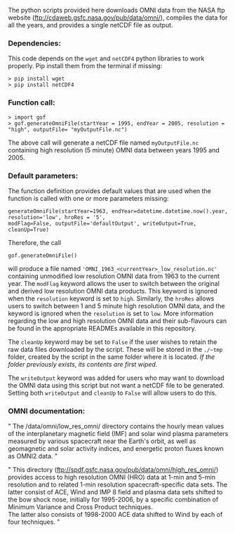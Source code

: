 The python scripts provided here downloads OMNI data from the NASA ftp website (ftp://cdaweb.gsfc.nasa.gov/pub/data/omni/), compiles the data for all the years, and provides a single netCDF file as output.

### Dependencies:

This code depends on the `wget` and `netCDF4` python libraries to work properly. Pip install them from the terminal if missing:

```
> pip install wget
> pip install netCDF4
```

### Function call:
```
> import gof
> gof.generateOmniFile(startYear = 1995, endYear = 2005, resolution = "high", outputFile= "myOutputFile.nc")
```
The above call will generate a netCDF file named ```myOutputFile.nc``` containing high resolution (5 minute) OMNI data between years 1995 and 2005.

### Default parameters:
The function definition provides default values that are used when the function is called with one or more parameters missing:
```
generateOmniFile(startYear=1963, endYear=datetime.datetime.now().year, resolution='low', hroRes = '5',
modFlag=False, outputFile='defaultOutput', writeOutput=True, cleanUp=True)
```
Therefore, the call
```
gof.generateOmniFile()
```
will produce a file named ```'OMNI_1963_<currentYear>_low_resolution.nc'``` containing unmodified low resolution OMNI data from 1963 to the current year. The ```modFlag``` keyword allows the user to switch between the original and derived low resolution OMNI data products. This keyword is ignored when the ```resolution``` keyword is set to ```high```. Similarly, the ```hroRes``` allows users to switch between 1 and 5 minute high resolution OMNI data, and the keyword is ignored when the ```resolution``` is set to ```low```. More information regarding the low and high resolution OMNI data and their sub-flavours can be found in the appropriate READMEs available in this repository.

The ```cleanUp``` keyword may be set to ```False``` if the user wishes to retain the raw data files downloaded by the script. These will be stored in the ```./~tmp``` folder, created by the script in the same folder where it is located. *If the folder previously exists, its contents are first wiped*.

The ```writeOutput``` keyword was added for users who may want to download the OMNI data using this script but not want a netCDF file to be generated. Setting both ```writeOutput``` and ```cleanUp``` to ```False``` will allow users to do this.


### OMNI documentation:

" 	The /data/omni/low_res_omni/ directory contains the hourly mean values of
	the interplanetary magnetic  field (IMF) and solar wind plasma parameters
	measured by various spacecraft near  the  Earth's  orbit,  as  well  as  
	geomagnetic and solar activity indices, and energetic proton fluxes
	known as OMNI2 data. "


 "  This directory (ftp://spdf.gsfc.nasa.gov/pub/data/omni/high_res_omni/) provides access to high resolution OMNI (HRO)
	data at 1-min and 5-min resolution and to related 1-min
	resolution spacecraft-specific data sets.  The latter consist of
	ACE, Wind and IMP 8 field and plasma data sets shifted to
	the bow shock nose, initially for 1995-2006, by a specific
	combination of Minimum Variance and Cross Product techniques.  
	The latter also consists of 1998-2000 ACE data shifted to Wind
	by each of four techniques.  "
